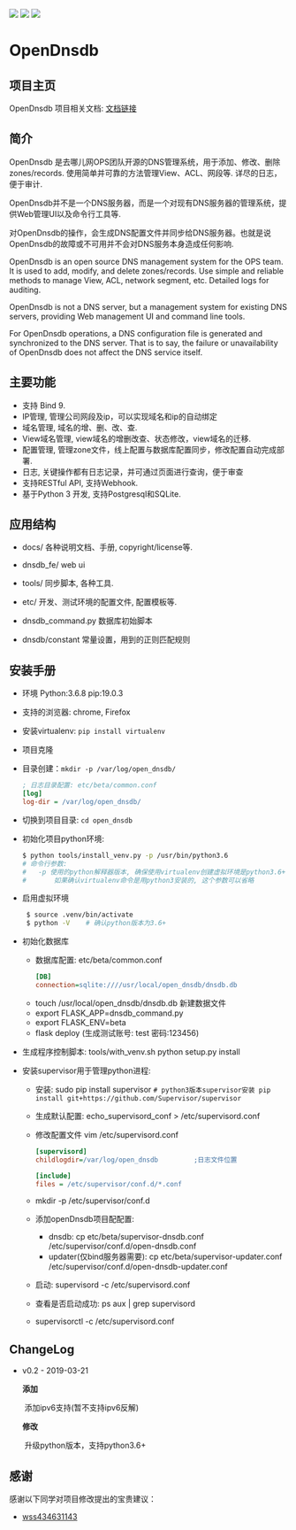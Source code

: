 ![](https://img.shields.io/github/release/qunarcorp/open_dnsdb.svg)
![](https://img.shields.io/github/license/qunarcorp/open_dnsdb.svg)
![](https://img.shields.io/github/languages/code-size/qunarcorp/open_dnsdb.svg)
# OpenDnsdb

## 项目主页

OpenDnsdb 项目相关文档:  [文档链接](../../wikis/home)


## 简介

OpenDnsdb 是去哪儿网OPS团队开源的DNS管理系统，用于添加、修改、删除zones/records.
使用简单并可靠的方法管理View、ACL、网段等.
详尽的日志，便于审计.

OpenDnsdb并不是一个DNS服务器，而是一个对现有DNS服务器的管理系统，提供Web管理UI以及命令行工具等.

对OpenDnsdb的操作，会生成DNS配置文件并同步给DNS服务器。也就是说OpenDnsdb的故障或不可用并不会对DNS服务本身造成任何影响.

OpenDnsdb is an open source DNS management system for the OPS team. It is used to add, modify, and delete zones/records. Use simple and reliable methods to manage View, ACL, network segment, etc. Detailed logs for auditing.

OpenDnsdb is not a DNS server, but a management system for existing DNS servers, providing Web management UI and command line tools.

For OpenDnsdb operations, a DNS configuration file is generated and synchronized to the DNS server. That is to say, the failure or unavailability of OpenDnsdb does not affect the DNS service itself.


## 主要功能

* 支持 Bind 9.
* IP管理, 管理公司网段及ip，可以实现域名和ip的自动绑定
* 域名管理, 域名的增、删、改、查.
* View域名管理, view域名的增删改查、状态修改，view域名的迁移.
* 配置管理, 管理zone文件，线上配置与数据库配置同步，修改配置自动完成部署.
* 日志, 关键操作都有日志记录，并可通过页面进行查询，便于审查
* 支持RESTful API, 支持Webhook.
* 基于Python 3 开发, 支持Postgresql和SQLite.


## 应用结构

* docs/
	各种说明文档、手册, copyright/license等.

* dnsdb_fe/
	web ui

* tools/
	同步脚本, 各种工具.

* etc/
	开发、测试环境的配置文件, 配置模板等.

* dnsdb_command.py
	数据库初始脚本

* dnsdb/constant
 常量设置，用到的正则匹配规则


## 安装手册
* 环境 Python:3.6.8  pip:19.0.3

* 支持的浏览器: chrome, Firefox

* 安装virtualenv: `pip install virtualenv`

* 项目克隆

* 目录创建：`mkdir -p /var/log/open_dnsdb/`

    ```ini
    ; 日志目录配置: etc/beta/common.conf
    [log]
    log-dir = /var/log/open_dnsdb/
    ```

* 切换到项目目录: `cd open_dnsdb `

* 初始化项目python环境: 

    ```bash
    $ python tools/install_venv.py -p /usr/bin/python3.6
    # 命令行参数:
    # 	-p 使用的python解释器版本, 确保使用virtualenv创建虚拟环境是python3.6+
    #		如果确认virtualenv命令是用python3安装的, 这个参数可以省略
    ```

* 启用虚拟环境

    ```bash
     $ source .venv/bin/activate
     $ python -V 	# 确认python版本为3.6+
    ```

* 初始化数据库
    *  数据库配置: etc/beta/common.conf
    	```ini
    	[DB]
    	connection=sqlite:////usr/local/open_dnsdb/dnsdb.db
    	```
    *  touch /usr/local/open_dnsdb/dnsdb.db 新建数据文件 
    *  export FLASK_APP=dnsdb_command.py
    *  export FLASK_ENV=beta
    *  flask deploy (生成测试账号: test 密码:123456)

* 生成程序控制脚本: tools/with_venv.sh python setup.py install

* 安装supervisor用于管理python进程:
  * 安装: sudo pip install supervisor
        ```
        # python3版本supervisor安装
        pip install git+https://github.com/Supervisor/supervisor
        ```

  * 生成默认配置: echo_supervisord_conf > /etc/supervisord.conf

  * 修改配置文件 vim /etc/supervisord.conf
    ```ini
    [supervisord]
    childlogdir=/var/log/open_dnsdb         ;日志文件位置
    
    [include]
    files = /etc/supervisor/conf.d/*.conf
    ```

  * mkdir -p /etc/supervisor/conf.d

  * 添加openDnsdb项目配配置: 
    * dnsdb: cp etc/beta/supervisor-dnsdb.conf /etc/supervisor/conf.d/open-dnsdb.conf
    * updater(仅bind服务器需要): cp etc/beta/supervisor-updater.conf /etc/supervisor/conf.d/open-dnsdb-updater.conf

  * 启动: supervisord -c /etc/supervisord.conf

  * 查看是否启动成功: ps aux | grep supervisord

  * supervisorctl -c /etc/supervisord.conf

  

## ChangeLog

* v0.2 - 2019-03-21

   **添加**

   ​	添加ipv6支持(暂不支持ipv6反解)

   **修改**

   ​	升级python版本，支持python3.6+

## 感谢

感谢以下同学对项目修改提出的宝贵建议：

* [wss434631143](https://github.com/wss434631143)

